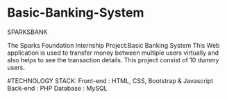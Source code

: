 # Basic-Banking-System
SPARKSBANK

The Sparks Foundation Internship Project:Basic Banking System
This Web application is used to transfer money between multiple users virtually and also helps to see the transaction details.
This project consist of 10 dummy users.

#TECHNOLOGY STACK:
 Front-end : HTML, CSS, Bootstrap & Javascript
 Back-end : PHP 
 Database : MySQL

